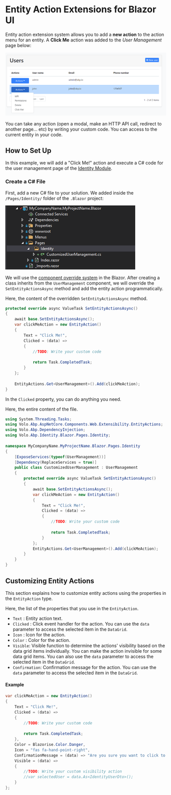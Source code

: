 # Entity Action Extensions for Blazor UI

Entity action extension system allows you to add a **new action** to the action menu for an entity. A **Click Me** action was added to the *User Management* page below:

![user-action-extension-click-me](../../images/user-action-blazor-extension-click-me.png)

You can take any action (open a modal, make an HTTP API call, redirect to another page... etc) by writing your custom code. You can access to the current entity in your code.

## How to Set Up

In this example, we will add a "Click Me!" action and execute a C# code for the user management page of the [Identity Module](../../Modules/Identity.md).

### Create a C# File

First, add a new C# file to your solution. We added inside the `/Pages/Identity/` folder of the `.Blazor` project:

![user-action-extension-on-solution](../../images/user-action-extension-on-blazor-project.png)

We will use the [component override system](Customization-Overriding-Components.md) in the Blazor. After creating a class inherits from the `UserManagement` component, we will override the `SetEntityActionsAsync` method and add the entity action programmatically.

Here, the content of the overridden `SetEntityActionsAsync` method.

```csharp
protected override async ValueTask SetEntityActionsAsync()
{
    await base.SetEntityActionsAsync();
    var clickMeAction = new EntityAction()
    {
        Text = "Click Me!",
        Clicked = (data) =>
        {
            //TODO: Write your custom code

            return Task.CompletedTask;
        }
    };
    
    EntityActions.Get<UserManagement>().Add(clickMeAction);
}
```

In the `Clicked` property, you can do anything you need.

Here, the entire content of the file. 

```csharp
using System.Threading.Tasks;
using Volo.Abp.AspNetCore.Components.Web.Extensibility.EntityActions;
using Volo.Abp.DependencyInjection;
using Volo.Abp.Identity.Blazor.Pages.Identity;

namespace MyCompanyName.MyProjectName.Blazor.Pages.Identity
{
    [ExposeServices(typeof(UserManagement))]
    [Dependency(ReplaceServices = true)]
    public class CustomizedUserManagement : UserManagement
    {
        protected override async ValueTask SetEntityActionsAsync()
        {
            await base.SetEntityActionsAsync();
            var clickMeAction = new EntityAction()
            {
                Text = "Click Me!",
                Clicked = (data) =>
                {
                    //TODO: Write your custom code

                    return Task.CompletedTask;
                }
            };
            EntityActions.Get<UserManagement>().Add(clickMeAction);
        }
    }
}
```

## Customizing Entity Actions

This section explains how to customize entity actions using the properties in the `EntityAction` type. 

Here, the list of the properties that you use in the `EntityAction`.
* `Text` : Entity action text.
* `Clicked` : Click event handler for the action. You can use the `data` parameter to access the selected item in the `DataGrid`.
* `Icon` : Icon for the action.
* `Color` : Color for the action.
* `Visible`: Visible function to determine the actions' visibility based on the data grid items individually. You can make the action invisible for some data grid items. You can also use the `data` parameter to access the selected item in the `DataGrid`.
* `Confirmation`: Confirmation message for the action. You can use the `data` parameter to access the selected item in the `DataGrid`.

#### Example

```csharp
var clickMeAction = new EntityAction()
{
    Text = "Click Me!",
    Clicked = (data) =>
    {
        //TODO: Write your custom code

        return Task.CompletedTask;
    },
    Color = Blazorise.Color.Danger,
    Icon = "fas fa-hand-point-right",
    ConfirmationMessage = (data) => "Are you sure you want to click to the action?",
    Visible = (data) =>
    {
        //TODO: Write your custom visibility action
        //var selectedUser = data.As<IdentityUserDto>();
    }
};
```
